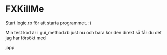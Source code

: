 # FXKillMe

Start logic.rb för att starta programmet. :)

Min test kod är i gui_method.rb just nu och bara kör den direkt så får du det jag har försökt med


japp
